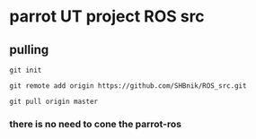 # parrot UT project ROS src

## pulling 
```
git init
``` 

```
git remote add origin https://github.com/SHBnik/ROS_src.git
```

```
git pull origin master
```


### there is no need to cone the parrot-ros

